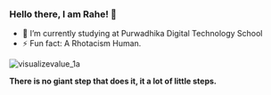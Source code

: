### Hello there, I am Rahe! 👋

- 🔭 I’m currently studying at Purwadhika Digital Technology School
- ⚡ Fun fact: A Rhotacism Human.


![visualizevalue_1a](https://user-images.githubusercontent.com/74167412/98959893-576aa280-2536-11eb-9af7-1b99c6c7e9b5.png)

**There is no giant step that does it, it a lot of little steps.**
